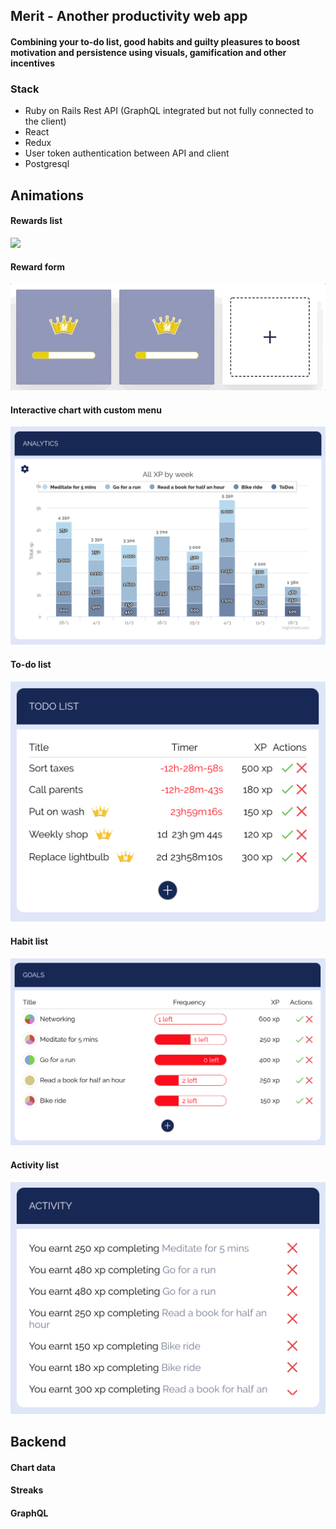 ## Merit - Another productivity web app

#### Combining your to-do list, good habits and guilty pleasures to boost motivation and persistence using visuals, gamification and other incentives

### Stack

- Ruby on Rails Rest API (GraphQL integrated but not fully connected to the client)
- React
- Redux
- User token authentication between API and client
- Postgresql

## Animations

#### Rewards list

![](RewardsFlip.gif)

#### Reward form

![](RewardsForm.gif)

#### Interactive chart with custom menu

![alt text](Analytics.png "Interactive chart")

#### To-do list

![alt text](Todos.png "To-do list")

#### Habit list

![alt text](Goals.png "Goals list")

#### Activity list

![alt text](Activities.png "Activity list")

## Backend

#### Chart data

#### Streaks

#### GraphQL
